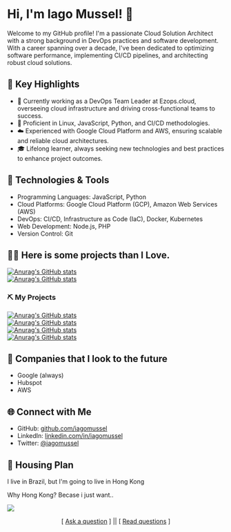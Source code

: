 # Hi, I'm Iago Mussel! 👋

Welcome to my GitHub profile! I'm a passionate Cloud Solution Architect with a strong background in DevOps practices and software development. With a career spanning over a decade, I've been dedicated to optimizing software performance, implementing CI/CD pipelines, and architecting robust cloud solutions.

## 🌟 Key Highlights

- 💼 Currently working as a DevOps Team Leader at Ezops.cloud, overseeing cloud infrastructure and driving cross-functional teams to success.
- 🚀 Proficient in Linux, JavaScript, Python, and CI/CD methodologies.
- ☁️ Experienced with Google Cloud Platform and AWS, ensuring scalable and reliable cloud architectures.
- 🎓 Lifelong learner, always seeking new technologies and best practices to enhance project outcomes.

## 🔧 Technologies & Tools

- Programming Languages: JavaScript, Python
- Cloud Platforms: Google Cloud Platform (GCP), Amazon Web Services (AWS)
- DevOps: CI/CD, Infrastructure as Code (IaC), Docker, Kubernetes
- Web Development: Node.js, PHP
- Version Control: Git

## 🤌🏾 Here is some projects than I Love.
[![Anurag's GitHub stats](https://github-readme-stats.vercel.app/api/pin?username=vuejs&repo=vue&theme=material-palenight&locale=pt-br)](https://github.com/vuejs/vue)<br />
[![Anurag's GitHub stats](https://github-readme-stats.vercel.app/api/pin?username=psf&repo=requests&theme=material-palenight&locale=pt-br)](https://github.com/psf/requests)<br />


### ⛏ My Projects
[![Anurag's GitHub stats](https://github-readme-stats.vercel.app/api/pin?username=iagomussel&repo=larodon&theme=material-palenight&locale=pt-br)](https://github.com/iagomussel/larodon)<br />
[![Anurag's GitHub stats](https://github-readme-stats.vercel.app/api/pin?username=iagomussel&repo=Portifolio&theme=material-palenight&locale=pt-br)](https://github.com/iagomussel/Portifolio)<br />
[![Anurag's GitHub stats](https://github-readme-stats.vercel.app/api/pin?username=iagomussel&repo=AgendaWp&theme=material-palenight&locale=pt-br)](https://github.com/iagomussel/AgendaWp)<br />
[![Anurag's GitHub stats](https://github-readme-stats.vercel.app/api/pin?username=iagomussel&repo=sistema-de-ordem-de-servicos&theme=material-palenight&locale=pt-br)](https://github.com/iagomussel/sistema-de-ordem-de-servicos)<br />

## 🏦 Companies that I look to the future

- Google (always)
- Hubspot
- AWS

## 🌐 Connect with Me

- GitHub: [github.com/iagomussel](https://github.com/iagomussel)
- LinkedIn: [linkedin.com/in/iagomussel](https://www.linkedin.com/in/iagomussel)
- Twitter: [@iagomussel](https://twitter.com/iagomussel)
## 🏡 Housing Plan

I live in Brazil, but I'm going to live in Hong Kong

Why Hong Kong? Becase i just want..

![](https://giphy.com/embed/fniVO5yA3ddAq6A19V)
<p align='center'>
[ <a href='https://github.com/iagomussel/iagomussel/issues/new'>Ask a question</a> ] ||
[ <a href='https://github.com/iagomussel/iagomussel/issues?q=is%3Aissue+is%3Aclosed'>Read questions</a> ]
</p>
